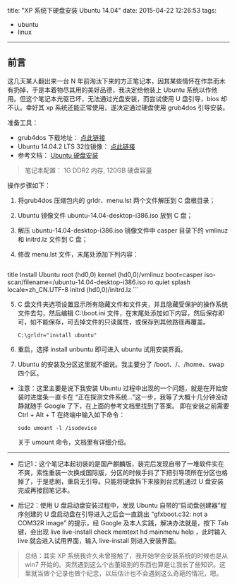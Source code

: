 title: "XP 系统下硬盘安装 Ubuntu 14.04"
date: 2015-04-22 12:26:53
tags: 
- ubuntu
- linux
---

## 前言

这几天某人翻出来一台 N 年前淘汰下来的方正笔记本，因其某些情怀在作祟而木有扔掉，于是本着物尽其用的美好品德，我决定给他装上 Ubuntu 系统以作他用。但这个笔记本光驱已坏，无法通过光盘安装，而尝试使用 U 盘引导，bios 却不认。幸好其 xp 系统还能正常使用，遂决定通过硬盘使用 grub4dos 引导安装。

准备工具：

- grub4dos 下载地址： [点此链接](http://download.gna.org/grub4dos/)
- Ubuntu 14.04.2 LTS 32位镜像： [点此链接](http://www.ubuntu.com/download/desktop)
- 参考文档： [Ubuntu 硬盘安装](http://linux-wiki.cn/wiki/zh-hans/Ubuntu%E7%A1%AC%E7%9B%98%E5%AE%89%E8%A3%85)

>笔记本配置：
>  1G DDR2 内存, 120GB 硬盘容量

<!--more-->



操作步骤如下：

1. 将grub4dos 压缩包内的 grldr、menu.lst 两个文件解压到 C 盘根目录；
2. Ubuntu 镜像文件 ubuntu-14.04-desktop-i386.iso 放到 C 盘；
3. 解压 ubuntu-14.04-desktop-i386.iso 镜像文件中 casper 目录下的 vmlinuz 和 initrd.lz 文件到 C 盘；
4. 修改 menu.lst 文件，末尾处添加下列内容：

    ```
  title Install Ubuntu
  root (hd0,0)
  kernel (hd0,0)/vmlinuz boot=casper iso-scan/filename=/ubuntu-14.04-desktop-i386.iso ro quiet splash locale=zh_CN.UTF-8
  initrd (hd0,0)/initrd.lz
    ```

5. C 盘文件夹选项设置显示所有隐藏文件和文件夹，并且隐藏受保护的操作系统文件去勾，然后编辑 C:\boot.ini 文件，在末尾处添加如下内容，然后保存即可，如不能保存，可去掉文件的只读属性，或保存到其他路径再覆盖。

    ```
    C:\grldr="install ubuntu"
    ```

6. 重启，选择 install unbuntu 即可进入 ubuntu 试用安装界面。
7. Ubuntu 的安装及分区这里就不细说。我主要分了 /boot、/、/home、swap 四个区。

- 注意：这里主要是说下我安装 Ubuntu 过程中出现的一个问题，就是在开始安装时进度条一直卡在 “正在探测文件系统...”这一步，我等了大概十几分钟没动静就随手 Google 了下，在上面的参考文档里找到了答案。 即在安装之前需要 Ctrl + Alt + T 在终端中输入如下命令：

    ```
    sudo umount -l /isodevice
    ```

  关于 umount 命令，文档里有详细介绍。

<hr>

- 后记1：这个笔记本起初装的是国产麒麟版，装完后发现自带了一堆软件实在不爽，索性重装一次换成国际版，分区的时候手抖了下把引导项所在分区也格掉了，于是悲剧，重启无引导。只能将硬盘拆下来接到台式机通过 U 盘安装完成再接回笔记本。

- 后记2：使用 U 盘启动盘安装过程中，发现 Ubuntu 自带的“启动盘创建器”程序创建的 U 盘启动盘在引导进入之后会一直跳出 “gfxboot.c32: not a COM32R image” 的提示，经 Google 及本人实践，解决办法就是，按下 Tab 键，会出现 live live-install check memtext hd mainmenu help ，此时输入 live 就会进入试用界面，输入 live-install 则进入安装界面。 


> 总结：其实 XP 系统我许久未曾接触了，我开始学会安装系统的时候也是从 win7 开始的。突然遇到这么个古董级别的东西也算是让我长了些知识。这里就当做个记录也做个纪念，以后估计也不会遇到这么奇葩的情况，嗯。
>
